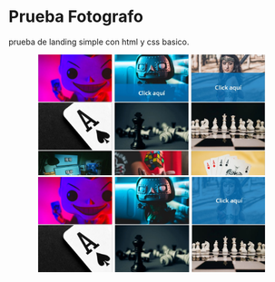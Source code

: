 # Prueba Fotografo
prueba de landing simple con html y css basico. 

<div align="center"> 
  <img src="https://github.com/yosoyjacko/pruebaFotografo/blob/main/img/imagen1.jpg" width="400px"</img> 
  <img src="https://github.com/yosoyjacko/pruebaFotografo/blob/main/img/imagen2.jpg" width="400px"</img>
</div>



